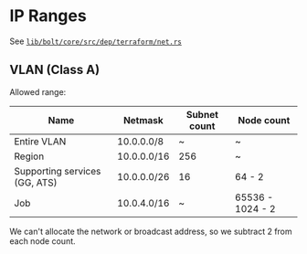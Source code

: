 # IP Ranges

See [`lib/bolt/core/src/dep/terraform/net.rs`](../../../lib/bolt/core/src/dep/terraform/net.rs)

## VLAN (Class A)

Allowed range:

| Name                          | Netmask     | Subnet count | Node count       |
| ----------------------------- | ----------- | ------------ | ---------------- |
| Entire VLAN                   | 10.0.0.0/8  | ~            | ~                |
| Region                        | 10.0.0.0/16 | 256          | ~                |
| Supporting services (GG, ATS) | 10.0.0.0/26 | 16           | 64 - 2           |
| Job                           | 10.0.4.0/16 | ~            | 65536 - 1024 - 2 |

We can't allocate the network or broadcast address, so we subtract 2 from each node count.
